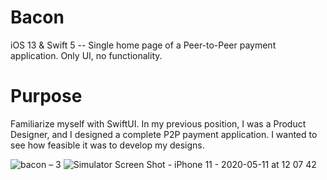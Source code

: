 # Bacon
iOS 13 & Swift 5 --
Single home page of a Peer-to-Peer payment application. Only UI, no functionality. 

# Purpose
Familiarize myself with SwiftUI. In my previous position, I was a Product Designer, and I designed a complete P2P payment application. I wanted to see how feasible it was to develop my designs.

![bacon – 3](https://user-images.githubusercontent.com/28903218/81584064-3f944500-9380-11ea-9b5d-e6f966f18032.png) ![Simulator Screen Shot - iPhone 11 - 2020-05-11 at 12 07 42](https://user-images.githubusercontent.com/28903218/81584135-59ce2300-9380-11ea-86d2-9c2ddcccbf75.png)
